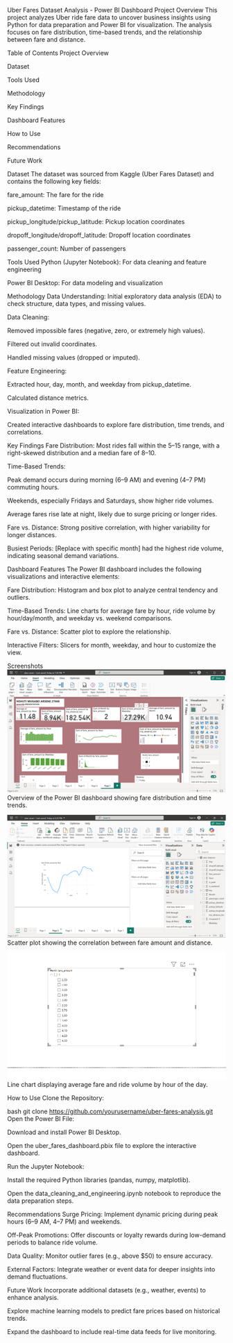 Uber Fares Dataset Analysis - Power BI Dashboard
Project Overview
This project analyzes Uber ride fare data to uncover business insights using Python for data preparation and Power BI for visualization. The analysis focuses on fare distribution, time-based trends, and the relationship between fare and distance.

Table of Contents
Project Overview

Dataset

Tools Used

Methodology

Key Findings

Dashboard Features

How to Use

Recommendations

Future Work

Dataset
The dataset was sourced from Kaggle (Uber Fares Dataset) and contains the following key fields:

fare_amount: The fare for the ride

pickup_datetime: Timestamp of the ride

pickup_longitude/pickup_latitude: Pickup location coordinates

dropoff_longitude/dropoff_latitude: Dropoff location coordinates

passenger_count: Number of passengers

Tools Used
Python (Jupyter Notebook): For data cleaning and feature engineering

Power BI Desktop: For data modeling and visualization

Methodology
Data Understanding: Initial exploratory data analysis (EDA) to check structure, data types, and missing values.

Data Cleaning:

Removed impossible fares (negative, zero, or extremely high values).

Filtered out invalid coordinates.

Handled missing values (dropped or imputed).

Feature Engineering:

Extracted hour, day, month, and weekday from pickup_datetime.

Calculated distance metrics.

Visualization in Power BI:

Created interactive dashboards to explore fare distribution, time trends, and correlations.

Key Findings
Fare Distribution: Most rides fall within the $5–$15 range, with a right-skewed distribution and a median fare of $8–$10.

Time-Based Trends:

Peak demand occurs during morning (6–9 AM) and evening (4–7 PM) commuting hours.

Weekends, especially Fridays and Saturdays, show higher ride volumes.

Average fares rise late at night, likely due to surge pricing or longer rides.

Fare vs. Distance: Strong positive correlation, with higher variability for longer distances.

Busiest Periods: [Replace with specific month] had the highest ride volume, indicating seasonal demand variations.

Dashboard Features
The Power BI dashboard includes the following visualizations and interactive elements:

Fare Distribution: Histogram and box plot to analyze central tendency and outliers.

Time-Based Trends: Line charts for average fare by hour, ride volume by hour/day/month, and weekday vs. weekend comparisons.

Fare vs. Distance: Scatter plot to explore the relationship.

Interactive Filters: Slicers for month, weekday, and hour to customize the view.

Screenshots
![](./dash%20board.png)
Overview of the Power BI dashboard showing fare distribution and time trends.

![](./fare%20amount%20vs%20hour.png)
Scatter plot showing the correlation between fare amount and distance.

![](./tripdistance%20vs%20fare%20amount.png)
Line chart displaying average fare and ride volume by hour of the day.

How to Use
Clone the Repository:

bash
git clone https://github.com/yourusername/uber-fares-analysis.git
Open the Power BI File:

Download and install Power BI Desktop.

Open the uber_fares_dashboard.pbix file to explore the interactive dashboard.

Run the Jupyter Notebook:

Install the required Python libraries (pandas, numpy, matplotlib).

Open the data_cleaning_and_engineering.ipynb notebook to reproduce the data preparation steps.

Recommendations
Surge Pricing: Implement dynamic pricing during peak hours (6–9 AM, 4–7 PM) and weekends.

Off-Peak Promotions: Offer discounts or loyalty rewards during low-demand periods to balance ride volume.

Data Quality: Monitor outlier fares (e.g., above $50) to ensure accuracy.

External Factors: Integrate weather or event data for deeper insights into demand fluctuations.

Future Work
Incorporate additional datasets (e.g., weather, events) to enhance analysis.

Explore machine learning models to predict fare prices based on historical trends.

Expand the dashboard to include real-time data feeds for live monitoring.

